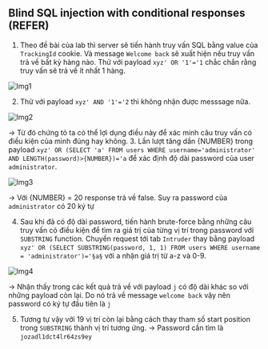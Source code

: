 ## Blind SQL injection with conditional responses (REFER)

1. Theo đề bài của lab thì server sẽ tiến hành truy vấn SQL bằng value của ``TrackingId`` cookie. Và message ``Welcome back`` sẽ xuất hiện nếu truy vấn trả về bất kỳ hàng nào. Thử với payload ```xyz' OR '1'='1``` chắc chắn rằng truy vấn sẽ trả về ít nhất 1 hàng.

![Img1](\asset/../img/check_true.png)

2. Thử với payload ```xyz' AND '1'='2``` thì không nhận được messsage nữa.

![Img2](\asset/../img/check_false.png)

-> Từ đó chứng tỏ ta có thể lợi dụng điều này để xác minh câu truy vấn có điều kiện của mình đúng hay không.
3. Lần lượt tăng dần {NUMBER} trong payload ```xyz' OR (SELECT 'a' FROM users WHERE username='administrator' AND LENGTH(password)>{NUMBER})='a``` để xác định độ dài password của user ``administrator``.

![Img3](\asset/../img/password_length.png)

-> Với {NUMBER} = 20 response trả về false. Suy ra password của ``administrator`` có 20 ký tự

4. Sau khi đã có độ dài password, tiến hành brute-force bằng những câu truy vấn có điều kiện để tìm ra giá trị của từng vị trí trong password với ``SUBSTRING`` function. Chuyển request tới tab ``Intruder`` thay bằng payload ```xyz' OR (SELECT SUBSTRING(password, 1, 1) FROM users WHERE username = 'administrator')='§a§``` với a nhận giá trị từ a-z và 0-9.

![Img4](\asset/../img/brute_force_password.png)

-> Nhận thấy trong các kết quả trả về với payload ``j`` có độ dài khác so với những payload còn lại. Do nó trả về message ``welcome back`` vậy nên password có ký tự đầu tiên là ``j``

5. Tương tự vậy với 19 vị trí còn lại bằng cách thay tham số start position trong ``SUBSTRING`` thành vị trí tương ứng.
-> Password cần tìm là ``jozadl1dct4lr64zs9ey``